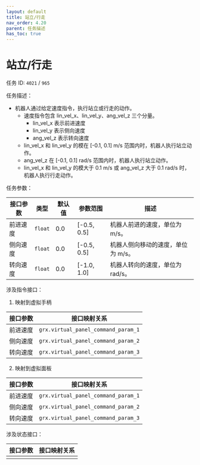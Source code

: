 ```yaml
---
layout: default
title: 站立/行走
nav_order: 4.20
parent: 任务描述
has_toc: true
---
```


# 站立/行走

任务 ID: `4021` / `965`

任务描述：

- 机器人通过给定速度指令，执行站立或行走的动作。
    - 速度指令包含 lin_vel_x、lin_vel_y、ang_vel_z 三个分量。
        - lin_vel_x 表示前进速度
        - lin_vel_y 表示侧向速度
        - ang_vel_z 表示转向速度
    - lin_vel_x 和 lin_vel_y 的模在 [-0.1, 0.1] m/s 范围内时，机器人执行站立动作。
    - ang_vel_z 在 [-0.1, 0.1] rad/s 范围内时，机器人执行站立动作。
    - lin_vel_x 和 lin_vel_y 的模大于 0.1 m/s 或 ang_vel_z 大于 0.1 rad/s 时，机器人执行行走动作。

任务参数：

| 接口参数 | 类型      | 默认值 | 参数范围        | 描述                  |
|------|---------|-----|-------------|---------------------|
| 前进速度 | `float` | 0.0 | [-0.5, 0.5] | 机器人前进的速度，单位为 m/s。   |
| 侧向速度 | `float` | 0.0 | [-0.5, 0.5] | 机器人侧向移动的速度，单位为 m/s。 |
| 转向速度 | `float` | 0.0 | [-1.0, 1.0] | 机器人转向的速度，单位为 rad/s。 |

涉及指令接口：

1. 映射到虚拟手柄

| 接口参数 | 接口映射关系                              |
|------|-------------------------------------|
| 前进速度 | `grx.virtual_panel_command_param_1` |
| 侧向速度 | `grx.virtual_panel_command_param_2` |
| 转向速度 | `grx.virtual_panel_command_param_3` |

2. 映射到虚拟面板

| 接口参数 | 接口映射关系                              |
|------|-------------------------------------|
| 前进速度 | `grx.virtual_panel_command_param_1` |
| 侧向速度 | `grx.virtual_panel_command_param_2` |
| 转向速度 | `grx.virtual_panel_command_param_3` |

涉及状态接口：

| 接口参数 | 接口映射关系 |
|------|--------|
|      |        |